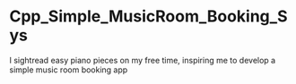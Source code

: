 # Cpp_Simple_MusicRoom_Booking_Sys
I sightread easy piano pieces on my free time, inspiring me to develop a simple music room booking app
